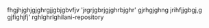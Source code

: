 fhgjhjghjgjghrgjjgbjgbvfjv
'jrgrjgbrjgjghrbjghr'
gjrhgjghng
jrihfjjgbgj,g
gjfighjfj'
rghlghrlghilani-repository
